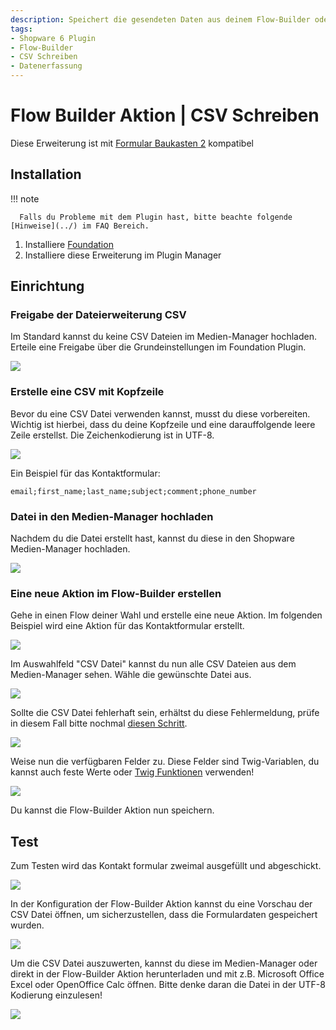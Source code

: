 ```yaml
---
description: Speichert die gesendeten Daten aus deinem Flow-Builder oder Formular in einer CSV Datei
tags:
- Shopware 6 Plugin
- Flow-Builder
- CSV Schreiben
- Datenerfassung
---
```


# Flow Builder Aktion | CSV Schreiben

Diese Erweiterung ist mit [Formular Baukasten 2](../MoorlForms/index.md) kompatibel

## Installation

!!! note

      Falls du Probleme mit dem Plugin hast, bitte beachte folgende [Hinweise](../) im FAQ Bereich.

1. Installiere [Foundation](../MoorlFoundation/index.md)
2. Installiere diese Erweiterung im Plugin Manager

## Einrichtung

### Freigabe der Dateierweiterung CSV

Im Standard kannst du keine CSV Dateien im Medien-Manager hochladen. Erteile eine Freigabe über die Grundeinstellungen im Foundation Plugin.

![](images/allow-upload-csv.jpg)

### Erstelle eine CSV mit Kopfzeile

Bevor du eine CSV Datei verwenden kannst, musst du diese vorbereiten. Wichtig ist hierbei, dass du deine Kopfzeile und eine darauffolgende leere Zeile erstellst. Die Zeichenkodierung ist in UTF-8.

![](images/csv-example.jpg)

Ein Beispiel für das Kontaktformular:

```text
email;first_name;last_name;subject;comment;phone_number

```

### Datei in den Medien-Manager hochladen

Nachdem du die Datei erstellt hast, kannst du diese in den Shopware Medien-Manager hochladen.

![](images/upload-csv-to-media-manager.jpg)

### Eine neue Aktion im Flow-Builder erstellen

Gehe in einen Flow deiner Wahl und erstelle eine neue Aktion. Im folgenden Beispiel wird eine Aktion für das Kontaktformular erstellt.

![](images/add-action-in-flow-builder.jpg)

Im Auswahlfeld "CSV Datei" kannst du nun alle CSV Dateien aus dem Medien-Manager sehen. Wähle die gewünschte Datei aus.

![](images/flow-builder-empty-configuration.jpg)

Sollte die CSV Datei fehlerhaft sein, erhältst du diese Fehlermeldung, prüfe in diesem Fall bitte nochmal [diesen Schritt](#erstelle-eine-csv-mit-kopfzeile).

![](images/flow-builer-error.jpg)

Weise nun die verfügbaren Felder zu. Diese Felder sind Twig-Variablen, du kannst auch feste Werte oder [Twig Funktionen](https://twig.symfony.com/doc/3.x/functions/index.html) verwenden!

![](images/flow-builder-full-configuration.jpg)

Du kannst die Flow-Builder Aktion nun speichern.

## Test

Zum Testen wird das Kontakt formular zweimal ausgefüllt und abgeschickt.

![](images/csv-contact-form-test.jpg)

In der Konfiguration der Flow-Builder Aktion kannst du eine Vorschau der CSV Datei öffnen, um sicherzustellen, dass die Formulardaten gespeichert wurden.

![](images/show-preview-of-csv-file.jpg)

Um die CSV Datei auszuwerten, kannst du diese im Medien-Manager oder direkt in der Flow-Builder Aktion herunterladen und mit z.B. Microsoft Office Excel oder OpenOffice Calc öffnen. Bitte denke daran die Datei in der UTF-8 Kodierung einzulesen!

![](images/show-downloaded-csv-in-office.jpg)
